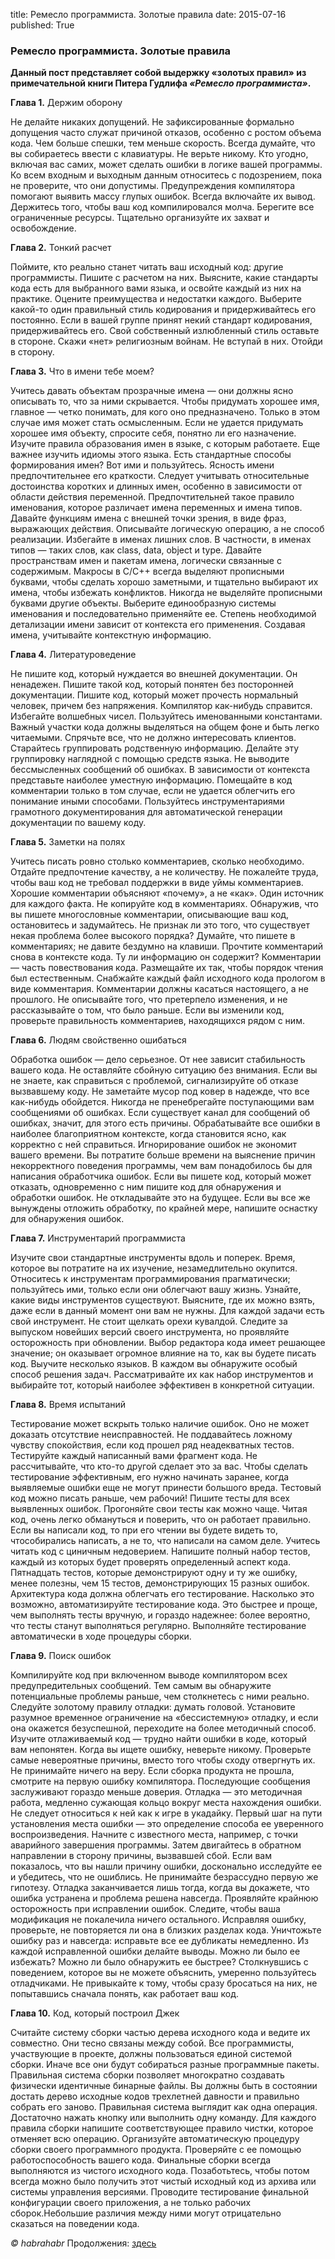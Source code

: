 title: Ремесло программиста. Золотые правила
date: 2015-07-16
published: True

### Ремесло программиста. Золотые правила

**Данный пост представляет собой выдержку «золотых правил» из примечательной книги Питера Гудлифа *«Ремесло программиста»*.**

**Глава 1.** Держим оборону

Не делайте никаких допущений. Не зафиксированные формально допущения часто служат причиной отказов, особенно с ростом объема кода.
Чем больше спешки, тем меньше скорость. Всегда думайте, что вы собираетесь ввести с клавиатуры.
Не верьте никому. Кто угодно, включая вас самих, может сделать ошибки в логике вашей программы. Ко всем входным и выходным данным относитесь с подозрением, пока не проверите, что они допустимы.
Предупреждения компилятора помогают выявить массу глупых ошибок. Всегда включайте их вывод. Держитесь того, чтобы ваш код компилировался молча.
Берегите все ограниченные ресурсы. Тщательно организуйте их захват и освобождение.

**Глава 2.** Тонкий расчет

Поймите, кто реально станет читать ваш исходный код: другие программисты. Пишите с расчетом на них.
Выясните, какие стандарты кода есть для выбранного вами языка, и освойте каждый из них на практике. Оцените преимущества и недостатки каждого.
Выберите какой-то один правильный стиль кодирования и придерживайтесь его постоянно.
Если в вашей группе принят некий стандарт кодирования, придерживайтесь его. Свой собственный излюбленный стиль оставьте в стороне.
Скажи «нет» религиозным войнам. Не вступай в них. Отойди в сторону.

**Глава 3.** Что в имени тебе моем?

Учитесь давать объектам прозрачные имена — они должны ясно описывать то, что за ними скрывается.
Чтобы придумать хорошее имя, главное — четко понимать, для кого оно предназначено. Только в этом случае имя может стать осмысленным. Если не удается придумать хорошее имя объекту, спросите себя, понятно ли его назначение.
Изучите правила образования имен в языке, с которым работаете. Еще важнее изучить идиомы этого языка. Есть стандартные способы формирования имен? Вот ими и пользуйтесь.
Ясность имени предпочтительнее его краткости.
Следует учитывать относительные достоинства коротких и длинных имен, особенно в зависимости от области действия переменной.
Предпочтительней такое правило именования, которое различает имена переменных и имена типов.
Давайте функциям имена с внешней точки зрения, в виде фраз, выражающих действия. Описывайте логическую операцию, а не способ реализации.
Избегайте в именах лишних слов. В частности, в именах типов — таких слов, как class, data, object и type.
Давайте пространствам имен и пакетам имена, логически связанные с содержимым.
Макросы в С/С++ всегда выделяют прописными буквами, чтобы сделать хорошо заметными, и тщательно выбирают их имена, чтобы избежать конфликтов. Никогда не выделяйте прописными буквами другие объекты.
Выберите единообразную системы именования и последовательно применяйте ее.
Степень необходимой детализации имени зависит от контекста его применения. Создавая имена, учитывайте контекстную информацию.

**Глава 4.** Литературоведение

Не пишите код, который нуждается во внешней документации. Он ненадежен. Пишите такой код, который понятен без посторонней документации.
Пишите код, который может прочесть нормальный человек, причем без напряжения. Компилятор как-нибудь справится.
Избегайте волшебных чисел. Пользуйтесь именованными константами.
Важный участки кода должны выделяться на общем фоне и быть легко читаемыми. Спрячьте все, что не должно интересовать клиентов.
Старайтесь группировать родственную информацию. Делайте эту группировку наглядной с помощью средств языка.
Не выводите бессмысленных сообщений об ошибках. В зависимости от контекста представьте наиболее уместную информацию.
Помещайте в код комментарии только в том случае, если не удается облегчить его понимание иными способами.
Пользуйтесь инструментариями грамотного документирования для автоматической генерации документации по вашему коду.

**Глава 5.** Заметки на полях

Учитесь писать ровно столько комментариев, сколько необходимо. Отдайте предпочтение качеству, а не количеству.
Не пожалейте труда, чтобы ваш код не требовал поддержки в виде уймы комментариев.
Хорошие комментарии объясняют «почему», а не «как».
Один источник для каждого факта. Не копируйте код в комментариях.
Обнаружив, что вы пишете многословные комментарии, описывающие ваш код, остановитесь и задумайтесь. Не признак ли это того, что существует некая проблема более высокого порядка?
Думайте, что пишете в комментариях; не давите бездумно на клавиши. Прочтите комментарий снова в контексте кода. Ту ли информацию он содержит?
Комментарии — часть повествования кода. Размещайте их так, чтобы порядок чтения был естественным.
Снабжайте каждый файл исходного кода прологом в виде комментария.
Комментарии должны касаться настоящего, а не прошлого. Не описывайте того, что претерпело изменения, и не рассказывайте о том, что было раньше.
Если вы изменили код, проверьте правильность комментариев, находящихся рядом с ним.

**Глава 6.** Людям свойственно ошибаться

Обработка ошибок — дело серьезное. От нее зависит стабильность вашего кода.
Не оставляйте сбойную ситуацию без внимания. Если вы не знаете, как справиться с проблемой, сигнализируйте об отказе вызвавшему коду. Не заметайте мусор под ковер в надежде, что все как-нибудь обойдется.
Никогда не пренебрегайте поступающими вам сообщениями об ошибках. Если существует канал для сообщений об ошибках, значит, для этого есть причины.
Обрабатывайте все ошибки в наиболее благоприятном контексте, когда становится ясно, как корректно с ней справиться.
Игнорирование ошибок не экономит вашего времени. Вы потратите больше времени на выяснение причин некорректного поведения программы, чем вам понадобилось бы для написания обработчика ошибок.
Если вы пишете код, который может отказать, одновременно с ним пишите код для обнаружения и обработки ошибок. Не откладывайте это на будущее. Если вы все же вынуждены отложить обработку, по крайней мере, напишите оснастку для обнаружения ошибок.

**Глава 7.** Инструментарий программиста

Изучите свои стандартные инструменты вдоль и поперек. Время, которое вы потратите на их изучение, незамедлительно окупится.
Относитесь к инструментам программирования прагматически; пользуйтесь ими, только если они облегчают вашу жизнь.
Узнайте, какие виды инструментов существуют. Выясните, где их можно взять, даже если в данный момент они вам не нужны.
Для каждой задачи есть свой инструмент. Не стоит щелкать орехи кувалдой.
Следите за выпуском новейших версий своего инструмента, но проявляйте осторожность при обновлении.
Выбор редактора кода имеет решающее значение; он оказывает огромное влияние на то, как вы будете писать код.
Выучите несколько языков. В каждом вы обнаружите особый способ решения задач. Рассматривайте их как набор инструментов и выбирайте тот, который наиболее эффективен в конкретной ситуации.

**Глава 8.** Время испытаний

Тестирование может вскрыть только наличие ошибок. Оно не может доказать отсутствие неисправностей. Не поддавайтесь ложному чувству спокойствия, если код прошел ряд неадекватных тестов.
Тестируйте каждый написанный вами фрагмент кода. Не рассчитывайте, что кто-то другой сделает это за вас.
Чтобы сделать тестирование эффективным, его нужно начинать заранее, когда выявляемые ошибки еще не могут принести большого вреда. Тестовый код можно писать раньше, чем рабочий!
Пишите тесты для всех выявленных ошибок.
Прогоняйте свои тесты как можно чаще.
Читая код, очень легко обмануться и поверить, что он работает правильно. Если вы написали код, то при его чтении вы будете видеть то, чтособирались написать, а не то, что написали на самом деле. Учитесь читать код с циничным недоверием.
Напишите полный набор тестов, каждый из которых будет проверять определенный аспект кода. Пятнадцать тестов, которые демонстрируют одну и ту же ошибку, менее полезны, чем 15 тестов, демонстрирующих 15 разных ошибок.
Архитектура кода должна облегчать его тестирование.
Насколько это возможно, автоматизируйте тестирование кода. Это быстрее и проще, чем выполнять тесты вручную, и гораздо надежнее: более вероятно, что тесты станут выполняться регулярно.
Выполняйте тестирование автоматически в ходе процедуры сборки.

**Глава 9.** Поиск ошибок

Компилируйте код при включенном выводе компилятором всех предупредительных сообщений. Тем самым вы обнаружите потенциальные проблемы раньше, чем столкнетесь с ними реально.
Следуйте золотому правилу отладки: думать головой.
Установите разумное временное ограничение на «бессистемную» отладку, и если она окажется безуспешной, переходите на более методичный способ.
Изучите отлаживаемый код — трудно найти ошибки в коде, который вам непонятен.
Когда вы ищете ошибку, неверьте никому. Проверьте самые невероятные причины, вместо того чтобы сходу отвергнуть их. Не принимайте ничего на веру.
Если сборка продукта не прошла, смотрите на первую ошибку компилятора. Последующие сообщения заслуживают гораздо меньше доверия.
Отладка — это методичная работа, медленно сужающая кольцо вокруг места нахождения ошибки. Не следует относиться к ней как к игре в укадайку.
Первый шаг на пути установления места ошибки — это определение способа ее уверенного воспроизведения.
Начните с известного места, например, с точки аварийного завершения программы. Затем двигайтесь в обратном направлении в сторону причины, вызвавшей сбой.
Если вам показалось, что вы нашли причину ошибки, досконально исследуйте ее и убедитесь, что не ошиблись. Не принимайте безрассудно первую же гипотезу.
Отладка заканчивается лишь тогда, когда вы докажете, что ошибка устранена и проблема решена навсегда.
Проявляйте крайнюю осторожность при исправлении ошибок. Следите, чтобы ваша модификация не покалечила ничего остального.
Исправляя ошибку, проверьте, не повторяется ли она в близких разделах кода. Уничтожьте ошибку раз и навсегда: исправьте все ее дубликаты немедленно.
Из каждой исправленной ошибки делайте выводы. Можно ли было ее избежать? Можно ли было обнаружить ее быстрее?
Столкнувшись с поведением, которое вы не можете объяснить, умеренно пользуйтесь отладчиками. Не привыкайте к тому, чтобы сразу бросаться на них, не попытавшись сначала понять, как работает ваш код.

**Глава 10.** Код, который построил Джек

Считайте систему сборки частью дерева исходного кода и ведите их совместно. Они тесно связаны между собой.
Все программисты, участвующие в проекте, должны пользоваться единой системой сборки. Иначе все они будут собираться разные программные пакеты.
Правильная система сборки позволяет многократно создавать физически идентичные бинарные файлы.
Вы должны быть в состоянии достать дерево исходные кодов трехлетней давности и правильно собрать его заново.
Правильная система выглядит как одна операция. Достаточно нажать кнопку или выполнить одну команду.
Для каждого правила сборки напишите соответствующее правило чистки, которое отменяет всю операцию.
Организуйте автоматическую процедуру сборки своего программного продукта. Проверяйте с ее помощью работоспособность вашего кода.
Финальные сборки всегда выполняются из чистого исходного кода. Позаботьтесь, чтобы потом всегда можно было получить этот чистый исходный код из архива или системы управления версиями.
Проводите тестирование финальной конфигурации своего приложения, а не только рабочих сборок.Небольшие различия между ними могут отрицательно сказаться на поведении кода.

*© habrahabr*
Продолжения: [здесь](http://habrahabr.ru/post/142262/)
